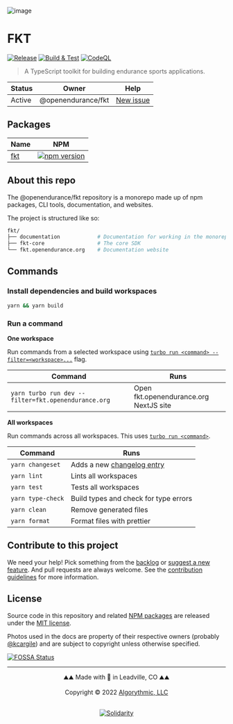 ![image](https://user-images.githubusercontent.com/1126366/191141582-fc642b21-879d-44db-b4c7-d0bac86d7280.png)

# FKT

[![Release](https://github.com/openendurance/fkt/actions/workflows/release.yml/badge.svg)](https://github.com/openendurance/fkt/actions/workflows/release.yml)
[![Build & Test](https://github.com/openendurance/fkt/actions/workflows/build.yml/badge.svg)](https://github.com/openendurance/fkt/actions/workflows/build.yml)
[![CodeQL](https://github.com/openendurance/fkt/actions/workflows/codeql.yml/badge.svg)](https://github.com/openendurance/fkt/actions/workflows/codeql-analysis.yml)

> A TypeScript toolkit for building endurance sports applications.

| Status | Owner              | Help                                                         |
| ------ | ------------------ | ------------------------------------------------------------ |
| Active | @openendurance/fkt | [New issue](https://github.com/openendurance/fkt/issues/new) |

## Packages

| Name       | NPM                                                                                                                |
| ---------- | ------------------------------------------------------------------------------------------------------------------ |
| [fkt](fkt) | [![npm version](https://badge.fury.io/js/@openendurance%2Ffkt.svg)](https://badge.fury.io/js/@openendurance%2Ffkt) |

## About this repo

The @openendurance/fkt repository is a monorepo made up of npm packages, CLI tools, documentation, and websites.

The project is structured like so:

```sh
fkt/
├── documentation            # Documentation for working in the monorepo
├── fkt-core                 # The core SDK
└── fkt.openendurance.org    # Documentation website
```

## Commands

### Install dependencies and build workspaces

```sh
yarn && yarn build
```

### Run a command

**One workspace**

Run commands from a selected workspace using [`turbo run <command> --filter=<workspace>...`](https://turborepo.org/docs/core-concepts/filtering) flag.

| Command                                             | Runs                                   |
| --------------------------------------------------- | -------------------------------------- |
| `yarn turbo run dev --filter=fkt.openendurance.org` | Open fkt.openendurance.org NextJS site |

**All workspaces**

Run commands across all workspaces. This uses [`turbo run <command>`](https://turborepo.org/docs/reference/command-line-reference#turbo-run-task).

| Command           | Runs                                                                                                                  |
| ----------------- | --------------------------------------------------------------------------------------------------------------------- |
| `yarn changeset`  | Adds a new [changelog entry](https://github.com/opendurance/fkt/blob/main/.github/CONTRIBUTING.md#adding-a-changeset) |
| `yarn lint`       | Lints all workspaces                                                                                                  |
| `yarn test`       | Tests all workspaces                                                                                                  |
| `yarn type-check` | Build types and check for type errors                                                                                 |
| `yarn clean`      | Remove generated files                                                                                                |
| `yarn format`     | Format files with prettier                                                                                            |

## Contribute to this project

We need your help! Pick something from the [backlog](https://github.com/orgs/openendurance/projects/2) or [suggest a new feature](https://github.com/openendurance/fkt/issues/new). And pull requests are always welcome. See the [contribution guidelines](https://github.com/openendurance/fkt/blob/main/.github/CONTRIBUTING.md) for more information.

## License

Source code in this repository and related [NPM packages](https://www.npmjs.com/settings/openendurance/packages) are released under the [MIT license](https://github.com/openendurance/fkt/blob/main/LICENSE.md).

Photos used in the docs are property of their respective owners (probably [@kcargile](https://github.com/kcargile)) and are subject to copyright unless otherwise specified.

[![FOSSA Status](https://app.fossa.com/api/projects/custom%2B33512%2Fgithub.com%2Fopenendurance%2Ffkt.svg?type=small)](https://app.fossa.com/projects/custom%2B33512%2Fgithub.com%2Fopenendurance%2Ffkt?ref=badge_small)

---

<div align="center">
	⛰️⛰️ Made with 💙 in Leadville, CO ⛰️⛰️
</div>
<br />
<div align="center">
	Copyright © 2022 <a href="https://algorythmic.com">Algorythmic, LLC</a>
</div>
<br />
<div align="center">

[![Solidarity](https://github.com/jpoehnelt/in-solidarity-bot/raw/main/static//badge-flat.png)](https://github.com/apps/in-solidarity)

</div>
